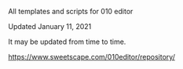 All templates and scripts for 010 editor

Updated January 11, 2021

It may be updated from time to time.

https://www.sweetscape.com/010editor/repository/
